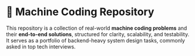 # 🧠 Machine Coding Repository

This repository is a collection of real-world **machine coding problems** and their **end-to-end solutions**, structured for clarity, scalability, and testability. 
It serves as a portfolio of backend-heavy system design tasks, commonly asked in top tech interviews.
